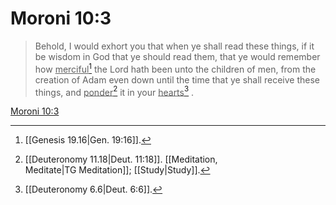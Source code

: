 # Moroni 10:3

> Behold, I would exhort you that when ye shall read these things, if it be wisdom in God that ye should read them, that ye would remember how <u>merciful</u>[^a] the Lord hath been unto the children of men, from the creation of Adam even down until the time that ye shall receive these things, and <u>ponder</u>[^b] it in your <u>hearts</u>[^c] .

[Moroni 10:3](https://www.churchofjesuschrist.org/study/scriptures/bofm/moro/10?lang=eng&id=p3#p3)


[^a]: [[Genesis 19.16|Gen. 19:16]].  
[^b]: [[Deuteronomy 11.18|Deut. 11:18]]. [[Meditation, Meditate|TG Meditation]]; [[Study|Study]].  
[^c]: [[Deuteronomy 6.6|Deut. 6:6]].  
